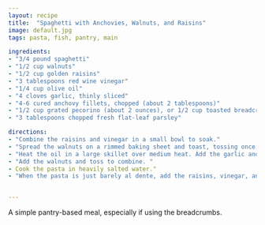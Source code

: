 ```yaml
---
layout: recipe
title:  "Spaghetti with Anchovies, Walnuts, and Raisins"
image: default.jpg
tags: pasta, fish, pantry, main

ingredients:
- "3/4 pound spaghetti"
- "1/2 cup walnuts"
- "1/2 cup golden raisins"
- "3 tablespoons red wine vinegar"
- "1/4 cup olive oil"
- "4 cloves garlic, thinly sliced"
- "4-6 cured anchovy fillets, chopped (about 2 tablespoons)"
- "1/2 cup grated pecorino (about 2 ounces), or 1/2 cup toasted breadcrumbs (for fasting days)"
- "3 tablespoons chopped fresh flat-leaf parsley"

directions:
- "Combine the raisins and vinegar in a small bowl to soak."
- "Spread the walnuts on a rimmed baking sheet and toast, tossing once, until golden, 6 to 8 minutes. Let cool, then coarsely chop. "
- "Heat the oil in a large skillet over medium heat. Add the garlic and anchovies and cook, stirring and breaking up the anchovies, until fragrant, 2 to 3 minutes. "
- "Add the walnuts and toss to combine. "
- Cook the pasta in heavily salted water."  
- "When the pasta is just barely al dente, add the raisins, vinegar, and parsley to the anchovy-garlic-walnut mixture.  Add the drained pasta along with &frac12; cup of the cooking water and stir to combine.  Top with the pecorino or breadcrumbs and serve. " 


---
```

A simple pantry-based meal, especially if using the breadcrumbs.  